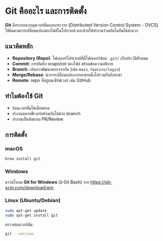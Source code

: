 # Git คืออะไร และการติดตั้ง

**Git** คือระบบควบคุมเวอร์ชันแบบกระจาย (Distributed Version Control System - DVCS) ใช้ติดตามการเปลี่ยนแปลงของไฟล์ในโปรเจกต์
และช่วยให้ทำงานร่วมกันในทีมได้สะดวก

## แนวคิดหลัก
- **Repository (Repo)**: โฟลเดอร์โปรเจกต์ที่มีโฟลเดอร์ซ่อน `.git/` เก็บประวัติทั้งหมด
- **Commit**: การบันทึก snapshot ของไฟล์ พร้อมข้อความอธิบาย
- **Branch**: เส้นทางพัฒนาแยกจากกัน (เช่น `main`, `feature/login`)
- **Merge/Rebase**: นำการเปลี่ยนแปลงจากสาขาหนึ่งไปรวมกับอีกสาขา
- **Remote**: repo ที่อยู่บนเซิร์ฟเวอร์ เช่น GitHub

## ทำไมต้องใช้ Git
- ย้อนเวอร์ชันได้เมื่อพลาด
- ทำงานหลายฟีเจอร์พร้อมกันได้ด้วย branch
- ทำงานเป็นทีมแบบ PR/Review

## การติดตั้ง
### macOS
```bash
brew install git
```
### Windows
ดาวน์โหลด **Git for Windows** (มี Git Bash) จาก <https://git-scm.com/download/win>
### Linux (Ubuntu/Debian)
```bash
sudo apt-get update
sudo apt-get install git
```

ตรวจสอบเวอร์ชัน:
```bash
git --version
```

